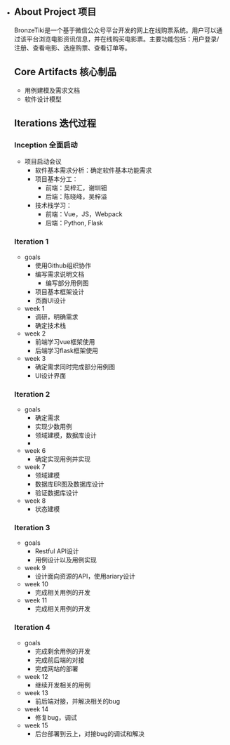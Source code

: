 * ## About Project 项目

  BronzeTiki是一个基于微信公众号平台开发的网上在线购票系统。用户可以通过该平台浏览电影资讯信息，并在线购买电影票。主要功能包括：用户登录/注册、查看电影、选座购票、查看订单等。

  ## Core Artifacts 核心制品

  - 用例建模及需求文档
  - 软件设计模型

  ## Iterations 迭代过程

  ### Inception 全面启动

  - 项目启动会议
    - 软件基本需求分析：确定软件基本功能需求
    - 项目基本分工：
      - 前端：吴梓汇，谢圳钿
      - 后端：陈晓峰，吴梓溢
    - 技术栈学习：
      - 前端：Vue，JS，Webpack
      - 后端：Python, Flask

  ### Iteration 1

  - goals
    - 使用Github组织协作
    - 编写需求说明文档
      - 编写部分用例图
    - 项目基本框架设计
    - 页面UI设计
  - week 1
    - 调研，明确需求
    - 确定技术栈
  - week 2
    - 前端学习vue框架使用
    - 后端学习flask框架使用
  - week 3
    - 确定需求同时完成部分用例图
    - UI设计界面

  ### Iteration 2

  - goals
    - 确定需求
    - 实现少数用例
    - 领域建模，数据库设计
    - 
  - week 6
    - 确定实现用例并实现
  - week 7
    - 领域建模
    - 数据库ER图及数据库设计
    - 验证数据库设计
  - week 8
    - 状态建模

  ### Iteration 3

  - goals
    - Restful API设计
    - 用例设计以及用例实现
  - week 9
    - 设计面向资源的API，使用ariary设计
  - week 10
    - 完成相关用例的开发
  - week 11
    - 完成相关用例的开发

  ### Iteration 4

  - goals
    - 完成剩余用例的开发
    - 完成前后端的对接
    - 完成网站的部署
  - week 12
    - 继续开发相关的用例
  - week 13
    - 前后端对接，并解决相关的bug
  - week 14
    - 修复bug，调试
  - week 15
    - 后台部署到云上，对接bug的调试和解决
